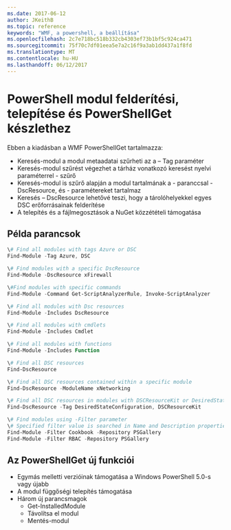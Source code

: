 ```yaml
---
ms.date: 2017-06-12
author: JKeithB
ms.topic: reference
keywords: "WMF, a powershell, a beállítása"
ms.openlocfilehash: 2c7e718bc518b332cb4303ef73b1bf5c924ca471
ms.sourcegitcommit: 75f70c7df01eea5e7a2c16f9a3ab1dd437a1f8fd
ms.translationtype: MT
ms.contentlocale: hu-HU
ms.lasthandoff: 06/12/2017
---
```

# <a name="powershell-module-discovery-install-and-inventory-with-powershellget"></a>PowerShell modul felderítési, telepítése és PowerShellGet készlethez
 
Ebben a kiadásban a WMF PowerShellGet tartalmazza:
-   Keresés-modul a modul metaadatai szűrheti az a – Tag paraméter
-   Keresés-modul szűrést végezhet a tárház vonatkozó keresést nyelvi paraméterrel - szűrő
-   Keresés-modul is szűrő alapján a modul tartalmának a - paranccsal - DscResource, és - paramétereket tartalmaz
-   Keresés – DscResource lehetővé teszi, hogy a tárolóhelyekkel egyes DSC erőforrásainak felderítése
-   A telepítés és a fájlmegosztások a NuGet közzétételi támogatása

## <a name="example-commands"></a>Példa parancsok
```powershell
\# Find all modules with tags Azure or DSC
Find-Module -Tag Azure, DSC

\# Find modules with a specific DscResource
Find-Module -DscResource xFirewall

\#Find modules with specific commands
Find-Module -Command Get-ScriptAnalyzerRule, Invoke-ScriptAnalyzer

\# Find all modules with Dsc resources
Find-Module -Includes DscResource

\# Find all modules with cmdlets
Find-Module -Includes Cmdlet

\# Find all modules with functions
Find-Module -Includes Function

\# Find all DSC resources
Find-DscResource

\# Find all DSC resources contained within a specific module
Find-DscResource -ModuleName xNetworking

\# Find all DSC resources in modules with DSCResourceKit or DesiredStateConfiguration
Find-DscResource -Tag DesiredStateConfiguration, DSCResourceKit

\# Find modules using -Filter parameter
\# Specified filter value is searched in Name and Description properties
Find-Module -Filter Cookbook -Repository PSGallery
Find-Module -Filter RBAC -Repository PSGallery
```

## <a name="new-features-in-powershellget"></a>Az PowerShellGet új funkciói
-   Egymás melletti verzióinak támogatása a Windows PowerShell 5.0-s vagy újabb
-   A modul függőségi telepítés támogatása
-   Három új parancsmagok
    -   Get-InstalledModule
    -   Távolítsa el modul
    -   Mentés-modul
    
